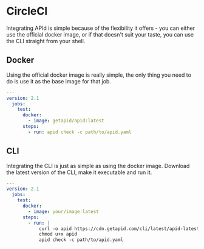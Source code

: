 # CircleCI

Integrating APId is simple because of the flexibility it offers - you can either use the official docker image, or if that doesn't suit your taste, you can use the CLI straight from your shell.

## Docker

Using the official docker image is really simple, the only thing you need to do is use it as the base image for that job.

```yaml
---
version: 2.1
  jobs:
    test:
      docker:
        - image: getapid/apid:latest
      steps:
        - run: apid check -c path/to/apid.yaml
```

## CLI

Integrating the CLI is just as simple as using the docker image. Download the latest version of the CLI, make it executable and run it.

```yaml
---
version: 2.1
  jobs:
    test:
      docker:
        - image: your/image:latest
      steps:
        - run: |
            curl -o apid https://cdn.getapid.com/cli/latest/apid-latest-linux-amd64
            chmod u+x apid
            apid check -c path/to/apid.yaml
```

